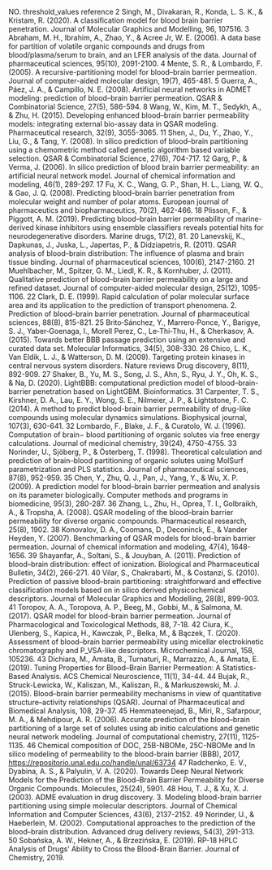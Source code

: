 NO.	threshold_values	reference
2		Singh, M., Divakaran, R., Konda, L. S. K., & Kristam, R. (2020). A classification model for blood brain barrier penetration. Journal of Molecular Graphics and Modelling, 96, 107516.
3		Abraham, M. H., Ibrahim, A., Zhao, Y., & Acree Jr, W. E. (2006). A data base for partition of volatile organic compounds and drugs from blood/plasma/serum to brain, and an LFER analysis of the data. Journal of pharmaceutical sciences, 95(10), 2091-2100.
4		Mente, S. R., & Lombardo, F. (2005). A recursive-partitioning model for blood–brain barrier permeation. Journal of computer-aided molecular design, 19(7), 465-481.
5		Guerra, A., Páez, J. A., & Campillo, N. E. (2008). Artificial neural networks in ADMET modeling: prediction of blood–brain barrier permeation. QSAR & Combinatorial Science, 27(5), 586-594.
8		Wang, W., Kim, M. T., Sedykh, A., & Zhu, H. (2015). Developing enhanced blood–brain barrier permeability models: integrating external bio-assay data in QSAR modeling. Pharmaceutical research, 32(9), 3055-3065.
11		Shen, J., Du, Y., Zhao, Y., Liu, G., & Tang, Y. (2008). In silico prediction of blood–brain partitioning using a chemometric method called genetic algorithm based variable selection. QSAR & Combinatorial Science, 27(6), 704-717.
12		Garg, P., & Verma, J. (2006). In silico prediction of blood brain barrier permeability: an artificial neural network model. Journal of chemical information and modeling, 46(1), 289-297.
17		Fu, X. C., Wang, G. P., Shan, H. L., Liang, W. Q., & Gao, J. Q. (2008). Predicting blood–brain barrier penetration from molecular weight and number of polar atoms. European journal of pharmaceutics and biopharmaceutics, 70(2), 462-466.
18		Plisson, F., & Piggott, A. M. (2019). Predicting blood–brain barrier permeability of marine-derived kinase inhibitors using ensemble classifiers reveals potential hits for neurodegenerative disorders. Marine drugs, 17(2), 81.
20		Lanevskij, K., Dapkunas, J., Juska, L., Japertas, P., & Didziapetris, R. (2011). QSAR analysis of blood–brain distribution: The influence of plasma and brain tissue binding. Journal of pharmaceutical sciences, 100(6), 2147-2160.
21		Muehlbacher, M., Spitzer, G. M., Liedl, K. R., & Kornhuber, J. (2011). Qualitative prediction of blood–brain barrier permeability on a large and refined dataset. Journal of computer-aided molecular design, 25(12), 1095-1106.
22		Clark, D. E. (1999). Rapid calculation of polar molecular surface area and its application to the prediction of transport phenomena. 2. Prediction of blood–brain barrier penetration. Journal of pharmaceutical sciences, 88(8), 815-821.
25		Brito‐Sánchez, Y., Marrero‐Ponce, Y., Barigye, S. J., Yaber‐Goenaga, I., Morell Perez, C., Le‐Thi‐Thu, H., & Cherkasov, A. (2015). Towards better BBB passage prediction using an extensive and curated data set. Molecular Informatics, 34(5), 308-330.
26		Chico, L. K., Van Eldik, L. J., & Watterson, D. M. (2009). Targeting protein kinases in central nervous system disorders. Nature reviews Drug discovery, 8(11), 892-909.
27		Shaker, B., Yu, M. S., Song, J. S., Ahn, S., Ryu, J. Y., Oh, K. S., & Na, D. (2020). LightBBB: computational prediction model of blood–brain-barrier penetration based on LightGBM. Bioinformatics.
31		Carpenter, T. S., Kirshner, D. A., Lau, E. Y., Wong, S. E., Nilmeier, J. P., & Lightstone, F. C. (2014). A method to predict blood-brain barrier permeability of drug-like compounds using molecular dynamics simulations. Biophysical journal, 107(3), 630-641.
32		Lombardo, F., Blake, J. F., & Curatolo, W. J. (1996). Computation of brain− blood partitioning of organic solutes via free energy calculations. Journal of medicinal chemistry, 39(24), 4750-4755.
33		Norinder, U., Sjöberg, P., & Österberg, T. (1998). Theoretical calculation and prediction of brain–blood partitioning of organic solutes using MolSurf parametrization and PLS statistics. Journal of pharmaceutical sciences, 87(8), 952-959.
35		Chen, Y., Zhu, Q. J., Pan, J., Yang, Y., & Wu, X. P. (2009). A prediction model for blood–brain barrier permeation and analysis on its parameter biologically. Computer methods and programs in biomedicine, 95(3), 280-287.
36		Zhang, L., Zhu, H., Oprea, T. I., Golbraikh, A., & Tropsha, A. (2008). QSAR modeling of the blood–brain barrier permeability for diverse organic compounds. Pharmaceutical research, 25(8), 1902.
38		Konovalov, D. A., Coomans, D., Deconinck, E., & Vander Heyden, Y. (2007). Benchmarking of QSAR models for blood-brain barrier permeation. Journal of chemical information and modeling, 47(4), 1648-1656.
39		Shayanfar, A., Soltani, S., & Jouyban, A. (2011). Prediction of blood–brain distribution: effect of ionization. Biological and Pharmaceutical Bulletin, 34(2), 266-271.
40		Vilar, S., Chakrabarti, M., & Costanzi, S. (2010). Prediction of passive blood–brain partitioning: straightforward and effective classification models based on in silico derived physicochemical descriptors. Journal of Molecular Graphics and Modelling, 28(8), 899-903.
41		Toropov, A. A., Toropova, A. P., Beeg, M., Gobbi, M., & Salmona, M. (2017). QSAR model for blood-brain barrier permeation. Journal of Pharmacological and Toxicological Methods, 88, 7-18.
42		Ciura, K., Ulenberg, S., Kapica, H., Kawczak, P., Belka, M., & Bączek, T. (2020). Assessment of blood–brain barrier permeability using micellar electrokinetic chromatography and P_VSA-like descriptors. Microchemical Journal, 158, 105236.
43		Dichiara, M., Amata, B., Turnaturi, R., Marrazzo, A., & Amata, E. (2019). Tuning Properties for Blood–Brain Barrier Permeation: A Statistics-Based Analysis. ACS Chemical Neuroscience, 11(1), 34-44.
44		Bujak, R., Struck-Lewicka, W., Kaliszan, M., Kaliszan, R., & Markuszewski, M. J. (2015). Blood–brain barrier permeability mechanisms in view of quantitative structure–activity relationships (QSAR). Journal of Pharmaceutical and Biomedical Analysis, 108, 29-37.
45		Hemmateenejad, B., Miri, R., Safarpour, M. A., & Mehdipour, A. R. (2006). Accurate prediction of the blood–brain partitioning of a large set of solutes using ab initio calculations and genetic neural network modeling. Journal of computational chemistry, 27(11), 1125-1135.
46		Chemical composition of DOC, 25B-NBOMe, 25C-NBOMe and In silico modeling of permeability to the blood-brain barrier (BBB), 2017, https://repositorio.unal.edu.co/handle/unal/63734
47		Radchenko, E. V., Dyabina, A. S., & Palyulin, V. A. (2020). Towards Deep Neural Network Models for the Prediction of the Blood–Brain Barrier Permeability for Diverse Organic Compounds. Molecules, 25(24), 5901.
48		Hou, T. J., & Xu, X. J. (2003). ADME evaluation in drug discovery. 3. Modeling blood-brain barrier partitioning using simple molecular descriptors. Journal of Chemical Information and Computer Sciences, 43(6), 2137-2152.
49		Norinder, U., & Haeberlein, M. (2002). Computational approaches to the prediction of the blood–brain distribution. Advanced drug delivery reviews, 54(3), 291-313.
50		Sobańska, A. W., Hekner, A., & Brzezińska, E. (2019). RP-18 HPLC Analysis of Drugs’ Ability to Cross the Blood-Brain Barrier. Journal of Chemistry, 2019.
